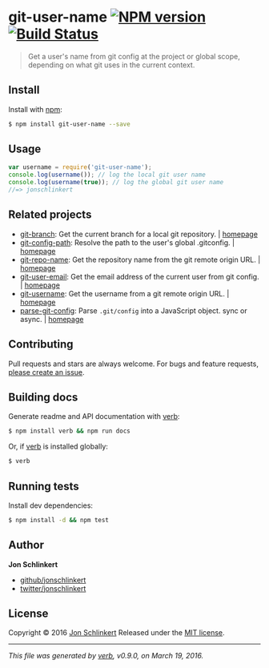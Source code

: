 # git-user-name [![NPM version](https://img.shields.io/npm/v/imweb-git-user-name.svg)](https://www.npmjs.com/package/git-user-name) [![Build Status](https://travis-ci.org/imweb/git-user-name.svg?branch=master)](https://travis-ci.org/imweb/git-user-name)

> Get a user's name from git config at the project or global scope, depending on what git uses in the current context.

## Install

Install with [npm](https://www.npmjs.com/):

```sh
$ npm install git-user-name --save
```

## Usage

```js
var username = require('git-user-name');
console.log(username()); // log the local git user name
console.log(username(true)); // log the global git user name
//=> jonschlinkert
```

## Related projects

* [git-branch](https://www.npmjs.com/package/git-branch): Get the current branch for a local git repository. | [homepage](https://github.com/jonschlinkert/git-branch)
* [git-config-path](https://www.npmjs.com/package/git-config-path): Resolve the path to the user's global .gitconfig. | [homepage](https://github.com/jonschlinkert/git-config-path)
* [git-repo-name](https://www.npmjs.com/package/git-repo-name): Get the repository name from the git remote origin URL. | [homepage](https://github.com/jonschlinkert/git-repo-name)
* [git-user-email](https://www.npmjs.com/package/git-user-email): Get the email address of the current user from git config. | [homepage](https://github.com/jonschlinkert/git-user-email)
* [git-username](https://www.npmjs.com/package/git-username): Get the username from a git remote origin URL. | [homepage](https://github.com/jonschlinkert/git-username)
* [parse-git-config](https://www.npmjs.com/package/parse-git-config): Parse `.git/config` into a JavaScript object. sync or async. | [homepage](https://github.com/jonschlinkert/parse-git-config)

## Contributing

Pull requests and stars are always welcome. For bugs and feature requests, [please create an issue](https://github.com/jonschlinkert/git-user-name/issues/new).

## Building docs

Generate readme and API documentation with [verb](https://github.com/verbose/verb):

```sh
$ npm install verb && npm run docs
```

Or, if [verb](https://github.com/verbose/verb) is installed globally:

```sh
$ verb
```

## Running tests

Install dev dependencies:

```sh
$ npm install -d && npm test
```

## Author

**Jon Schlinkert**

* [github/jonschlinkert](https://github.com/jonschlinkert)
* [twitter/jonschlinkert](http://twitter.com/jonschlinkert)

## License

Copyright © 2016 [Jon Schlinkert](http://github.com/https://github.com/jonschlinkert)
Released under the [MIT license](https://github.com/jonschlinkert/git-user-name/blob/master/LICENSE).

***

_This file was generated by [verb](https://github.com/verbose/verb), v0.9.0, on March 19, 2016._